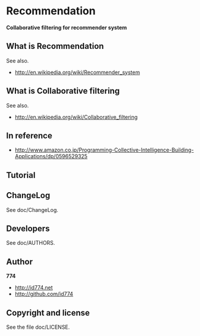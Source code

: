 Recommendation
==============

**Collaborative filtering for recommender system**


What is Recommendation
----------------------

See also.

+ http://en.wikipedia.org/wiki/Recommender_system


What is Collaborative filtering
-------------------------------

See also.

+ http://en.wikipedia.org/wiki/Collaborative_filtering


In reference
------------

+ http://www.amazon.co.jp/Programming-Collective-Intelligence-Building-Applications/dp/0596529325


Tutorial
--------


ChangeLog
---------

See doc/ChangeLog.


Developers
----------

See doc/AUTHORS.


Author
------

**774**

+ http://id774.net
+ http://github.com/id774


Copyright and license
---------------------

See the file doc/LICENSE.


